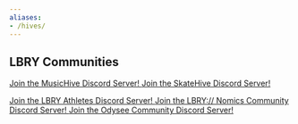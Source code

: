 ```yaml
---
aliases:
- /hives/
---
```

## LBRY Communities





<Person
  avatar="https://i.ibb.co/s2wPPRY/MUSICHIVE-LOGO.gif"
  imageClass="rounded"
  name="MusicHive"
  subtitle="An international community dedicated to connecting artists, musicians, producers and music lovers in many corners of the world.">
  <a href="https://discord.gg/qt3wM8prwN)">
    Join the MusicHive Discord Server!
  </a>
</Person>
<Person
  avatar="https://thumbnails.odycdn.com/optimize/s:200:0/quality:95/plain/https://spee.ch/8/b416b166fd9dbe4e.png"
  imageClass="rounded"
  name="Skatehive"
  subtitle="SkateHive is based on the anarchist roots of skateboarding, and is working at taking back control of our sport from the social media giants, who profit off the monopoly of our content. SkateHive is build on top of decentralized platforms that allows us to own our accounts, own our communities, which means rather than advertising on our content to generate value, we tokenize the likes, allowing us to retain the value generated by our content, for it to be sold on the free market in the form of a cryptocurrency.">
  <a href="https://discord.gg/Pa4vpKCSbt)">
    Join the SkateHive Discord Server!
  </a>


</Person>
<Person
  avatar="https://thumbnails.odycdn.com/optimize/s:200:0/quality:95/plain/https://spee.ch/9/0e2d84f2b297f845.jpg"
  imageClass="rounded"
  name="LBRY Athletes"
  subtitle="LBRY Sports was established on August 8, 2020 with the primary goal of providing sustainable support for underprivileged but deserving local runners and, at the same time, spreading the benefits of a healthy and active lifestyle for everyone.">
  <a href="https://discord.gg/59XzqecNdC">
    Join the LBRY Athletes Discord Server!
  </a>
</Person>
<Person
  avatar="https://i.imgur.com/zfB5T5e.gif"
  imageClass="rounded"
  name="Lbrynomics"
  subtitle="Nomics is the home of blockchain statistics where you can find all the best data for the top channels. Nomics is critical for helping you grow your channel or if you're just interested in how well other content creators are doing.">
  <a href="https://discord.gg/8sN9Uk5eYk">
    Join the LBRY:// Nomics Community Discord Server!
  </a>
</Person>
<Person
  avatar="https://thumbnails.odycdn.com/optimize/s:200:0/quality:95/plain/https://spee.ch/9/45245681a50082f7.jpg"
  imageClass="rounded"
  name="Odysee Server"
  subtitle="Odysee is a video sharing app that’s built on the open-source, decentralized, blockchain-based LBRY network.The use of this LBRY network as a foundation gives Odysee several distinct advantages over centralized video sharing platforms where a single company controls the data.">
  <a href="https://chat.odysee.com/">
    Join the Odysee Community Discord Server!
  </a>
</Person>

